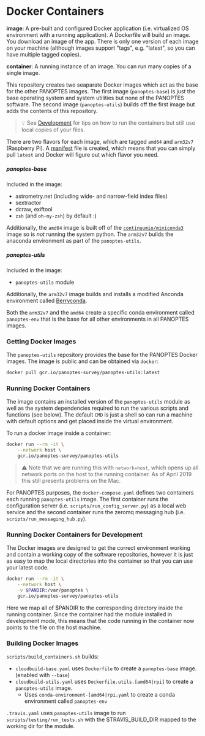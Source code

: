 Docker Containers
=================

**image**: A pre-built and configured Docker application (i.e. virtualized OS environment with a running application). A Dockerfile will build an image. You download an image of the app. There is only one version of each image on your machine (although images support "tags", e.g. "latest", so you can have multiple tagged copies).  

**container**: A running instance of an image. You can run many copies of a single image.

This repository creates two seaparate Docker images which act as the base for the other PANOPTES
images.  The first image (`panoptes-base`) is just the base operating system and system utilities but none of the
PANOPTES software. The second image (`panoptes-utils`) builds off the first image but adds the contents
of this repository.

> :bulb: See [Development](#development) for tips on how to run the containers but still use local copies of your files.

There are two flavors for each image, which are tagged `amd64` and `arm32v7` (Raspberry Pi). A
[manifest](https://docs.docker.com/engine/reference/commandline/manifest/) file is created, which means
that you can simply pull `latest` and Docker will figure out which flavor you need.

##### panoptes-base

Included in the image:

* astrometry.net (including wide- and narrow-field index files)
* sextractor
* dcraw, exiftool
* `zsh` (and `oh-my-zsh`) by default :)

Additionally, the `amd64` image is built off of the [`continuumio/miniconda3`](https://hub.docker.com/r/continuumio/miniconda3) image so is *not* running the system python. The `arm32v7` builds the anaconda environment as part of the `panoptes-utils`.

##### panoptes-utils

Included in the image:

* `panoptes-utils` module

Additionally, the `arm32v7` image builds and installs a modified Anconda environment called [Berryconda](https://github.com/jjhelmus/berryconda).

Both the `arm32v7` and the `amd64` create a specific conda environment called `panoptes-env` that is
the base for all other environments in all PANOPTES images.

### Getting Docker Images

The `panoptes-utils` repository provides the base for the PANOPTES Docker images. The image
is public and can be obtained via `docker`:

```bash
docker pull gcr.io/panoptes-survey/panoptes-utils:latest
```

### Running Docker Containers

The image contains an installed version of the `panoptes-utils` module as well as the system dependencies
required to run the various scripts and functions (see below). The default `CMD` is just a shell so
can run a machine with default options and get placed inside the virtual environment.

To run a docker image inside a container:

```bash
docker run --rm -it \
	--network host \
	gcr.io/panoptes-survey/panoptes-utils
```

> :warning: Note that we are running this with `network=host`, which opens up all network ports on
the host to the running container. As of April 2019 this still presents problems on the Mac.

For PANOPTES purposes, the `docker-compose.yaml` defines two containers each running `panoptes-utils` image.
The first container runs the configuration server (i.e. `scripts/run_config_server.py`) as a local web service and the second container runs the zeromq messaging hub (i.e. `scripts/run_messaging_hub.py`).

### Running Docker Containers for Development
<a name="development"></a>

The Docker images are designed to get the correct environment working and contain a working copy of
the software repositories, however it is just as easy to map the local directories into the container
so that you can use your latest code.

```bash
docker run --rm -it \
	--network host \
	-v $PANDIR:/var/panoptes \
	gcr.io/panoptes-survey/panoptes-utils
```

Here we map all of $PANDIR to the corresponding directory inside the running container. Since the 
container had the module installed in development mode, this means that the code running in the container
now points to the file on the host machine.

### Building Docker Images

`scripts/build_containers.sh` builds:
* `cloudbuild-base.yaml` uses `Dockerfile` to create a `panoptes-base` image. (enabled with `--base`) 
* `cloudbuild-utils.yaml` uses `Dockerfile.utils.[amd64|rpi]` to create a `panoptes-utils` image.
  * Uses `conda-environment-[amd64|rpi.yaml` to create a conda environment called `panoptes-env`

`.travis.yaml` uses `panoptes-utils` image to run `scripts/testing/run_tests.sh` with the $TRAVIS_BUILD_DIR mapped to the working dir for the module.
